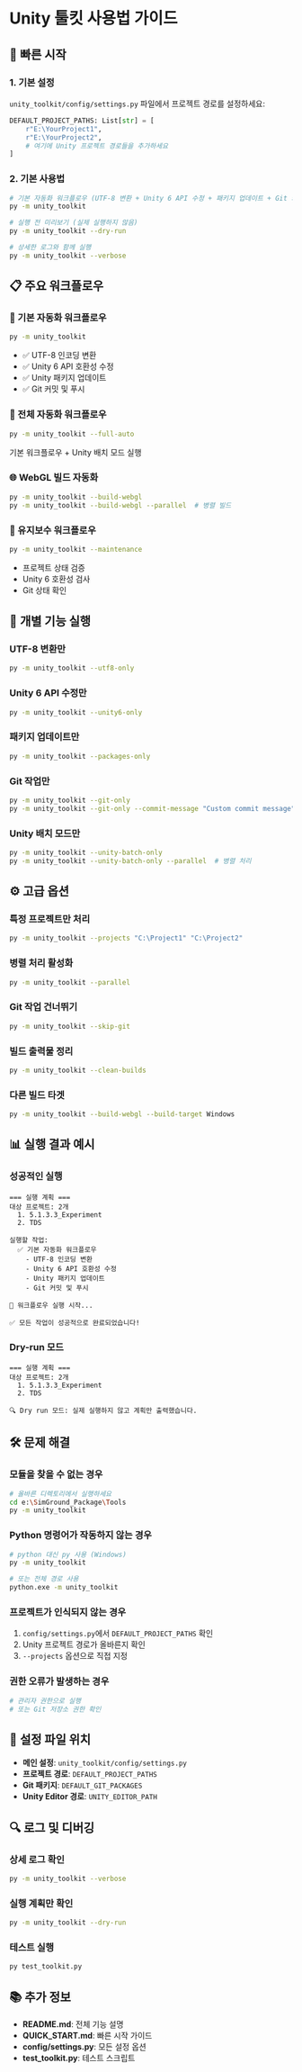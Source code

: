 # Unity 툴킷 사용법 가이드

## 🚀 빠른 시작

### 1. 기본 설정
`unity_toolkit/config/settings.py` 파일에서 프로젝트 경로를 설정하세요:

```python
DEFAULT_PROJECT_PATHS: List[str] = [
    r"E:\YourProject1",
    r"E:\YourProject2",
    # 여기에 Unity 프로젝트 경로들을 추가하세요
]
```

### 2. 기본 사용법

```bash
# 기본 자동화 워크플로우 (UTF-8 변환 + Unity 6 API 수정 + 패키지 업데이트 + Git 커밋)
py -m unity_toolkit

# 실행 전 미리보기 (실제 실행하지 않음)
py -m unity_toolkit --dry-run

# 상세한 로그와 함께 실행
py -m unity_toolkit --verbose
```

## 📋 주요 워크플로우

### 🔄 기본 자동화 워크플로우
```bash
py -m unity_toolkit
```
- ✅ UTF-8 인코딩 변환
- ✅ Unity 6 API 호환성 수정  
- ✅ Unity 패키지 업데이트
- ✅ Git 커밋 및 푸시

### 🚀 전체 자동화 워크플로우
```bash
py -m unity_toolkit --full-auto
```
기본 워크플로우 + Unity 배치 모드 실행

### 🌐 WebGL 빌드 자동화
```bash
py -m unity_toolkit --build-webgl
py -m unity_toolkit --build-webgl --parallel  # 병렬 빌드
```

### 🔧 유지보수 워크플로우
```bash
py -m unity_toolkit --maintenance
```
- 프로젝트 상태 검증
- Unity 6 호환성 검사
- Git 상태 확인

## 🎯 개별 기능 실행

### UTF-8 변환만
```bash
py -m unity_toolkit --utf8-only
```

### Unity 6 API 수정만
```bash
py -m unity_toolkit --unity6-only
```

### 패키지 업데이트만
```bash
py -m unity_toolkit --packages-only
```

### Git 작업만
```bash
py -m unity_toolkit --git-only
py -m unity_toolkit --git-only --commit-message "Custom commit message"
```

### Unity 배치 모드만
```bash
py -m unity_toolkit --unity-batch-only
py -m unity_toolkit --unity-batch-only --parallel  # 병렬 처리
```

## ⚙️ 고급 옵션

### 특정 프로젝트만 처리
```bash
py -m unity_toolkit --projects "C:\Project1" "C:\Project2"
```

### 병렬 처리 활성화
```bash
py -m unity_toolkit --parallel
```

### Git 작업 건너뛰기
```bash
py -m unity_toolkit --skip-git
```

### 빌드 출력물 정리
```bash
py -m unity_toolkit --clean-builds
```

### 다른 빌드 타겟
```bash
py -m unity_toolkit --build-webgl --build-target Windows
```

## 📊 실행 결과 예시

### 성공적인 실행
```
=== 실행 계획 ===
대상 프로젝트: 2개
  1. 5.1.3.3_Experiment
  2. TDS

실행할 작업:
  ✅ 기본 자동화 워크플로우
    - UTF-8 인코딩 변환
    - Unity 6 API 호환성 수정
    - Unity 패키지 업데이트
    - Git 커밋 및 푸시

🚀 워크플로우 실행 시작...

✅ 모든 작업이 성공적으로 완료되었습니다!
```

### Dry-run 모드
```
=== 실행 계획 ===
대상 프로젝트: 2개
  1. 5.1.3.3_Experiment
  2. TDS

🔍 Dry run 모드: 실제 실행하지 않고 계획만 출력했습니다.
```

## 🛠️ 문제 해결

### 모듈을 찾을 수 없는 경우
```bash
# 올바른 디렉토리에서 실행하세요
cd e:\SimGround_Package\Tools
py -m unity_toolkit
```

### Python 명령어가 작동하지 않는 경우
```bash
# python 대신 py 사용 (Windows)
py -m unity_toolkit

# 또는 전체 경로 사용
python.exe -m unity_toolkit
```

### 프로젝트가 인식되지 않는 경우
1. `config/settings.py`에서 `DEFAULT_PROJECT_PATHS` 확인
2. Unity 프로젝트 경로가 올바른지 확인
3. `--projects` 옵션으로 직접 지정

### 권한 오류가 발생하는 경우
```bash
# 관리자 권한으로 실행
# 또는 Git 저장소 권한 확인
```

## 📝 설정 파일 위치

- **메인 설정**: `unity_toolkit/config/settings.py`
- **프로젝트 경로**: `DEFAULT_PROJECT_PATHS`
- **Git 패키지**: `DEFAULT_GIT_PACKAGES`
- **Unity Editor 경로**: `UNITY_EDITOR_PATH`

## 🔍 로그 및 디버깅

### 상세 로그 확인
```bash
py -m unity_toolkit --verbose
```

### 실행 계획만 확인
```bash
py -m unity_toolkit --dry-run
```

### 테스트 실행
```bash
py test_toolkit.py
```

## 📚 추가 정보

- **README.md**: 전체 기능 설명
- **QUICK_START.md**: 빠른 시작 가이드
- **config/settings.py**: 모든 설정 옵션
- **test_toolkit.py**: 테스트 스크립트 